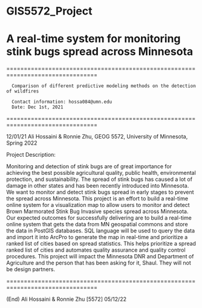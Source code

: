 # GIS5572_Project

# A real-time system for monitoring stink bugs spread across Minnesota 
================================================================================
        
      Comparison of different predictive modeling methods on the detection of wildfires
      
      Contact information: hossa084@umn.edu
      Date: Dec 1st, 2021
================================================================================

12/01/21   Ali Hossaini & Ronnie Zhu, GEOG 5572, University of Minnesota, Spring 2022


Project Description:

Monitoring and detection of stink bugs are of great importance for achieving the best possible agricultural quality, public health, environmental protection, and sustainability. The spread of stink bugs has caused a lot of damage in other states and has been recently introduced into Minnesota. We want to monitor and detect stink bugs spread in early stages to prevent the spread across Minnesota. This project is an effort to build a real-time online system for a visualization map to allow users to monitor and detect Brown Marmorated Stink Bug Invasive species spread across Minnesota. Our expected outcomes for successfully delivering are to build a real-time online system that gets the data from MN geospatial commons and store the data in PostGIS databases. SQL language will be used to query the data and import it into ArcPro to generate the map in real-time and prioritize a ranked list of cities based on spread statistics. This helps prioritize a spread ranked list of cities and automates quality assurance and quality control procedures. This project will impact the Minnesota DNR and Department of Agriculture and the person that has been asking for it, Shaul. They will not be design partners. 


================================================================================

(End)                  Ali Hossaini & Ronnie Zhu [5572]                         05/12/22
